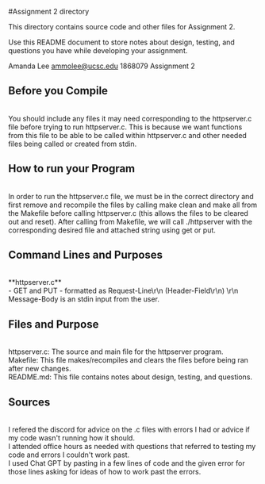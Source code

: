 #Assignment 2 directory

This directory contains source code and other files for Assignment 2.

Use this README document to store notes about design, testing, and
questions you have while developing your assignment.

Amanda Lee
ammolee@ucsc.edu
1868079
Assignment 2

<h2>Before you Compile</h2><br>
You should include any files it may need corresponding to the httpserver.c file before trying to run httpserver.c. This is because we want functions from this file to be able to be called within httpserver.c and other needed files being called or created from stdin.

<h2>How to run your Program</h2><br>
In order to run the httpserver.c file, we must be in the correct directory and first remove and recompile the files by calling make clean and make all from the Makefile before calling httpserver.c (this allows the files to be cleared out and reset). After calling from Makefile, we will call ./httpserver <port> with the corresponding desired file and attached string using get or put.

<h2>Command Lines and Purposes</h2><br>
**httpserver.c** <br>
- GET and PUT - formatted as Request-Line\r\n (Header-Field\r\n) \r\n Message-Body is an stdin input from the user.<br>


<h2>Files and Purpose</h2><br>
httpserver.c: The source and main file for the httpserver program.<br>
Makefile: This file makes/recompiles and clears the files before being ran after new changes.<br>
README.md: This file contains notes about design, testing, and questions.<br>

<h2>Sources</h2><br>
I refered the discord for advice on the .c files with errors I had or advice if my code wasn't running how it should.<br>
I attended office hours as needed with questions that referred to testing my code and errors I couldn't work past.<br>
I used Chat GPT by pasting in a few lines of code and the given error for those lines asking for ideas of how to work past the errors.<br>


	

